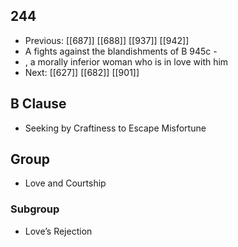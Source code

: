 ## 244
- Previous: [[687]] [[688]] [[937]] [[942]] 
- A fights against the blandishments of B 945c -
- , a morally inferior woman who is in love with him
- Next: [[627]] [[682]] [[901]] 

## B Clause
- Seeking by Craftiness to Escape Misfortune

## Group
- Love and Courtship

### Subgroup
- Love’s Rejection

